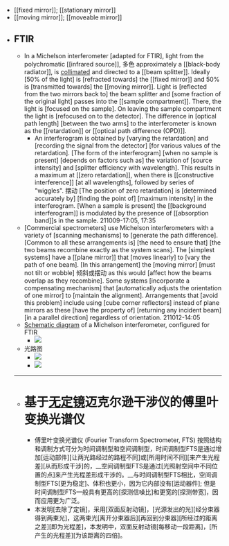 - [[fixed mirror]]; [[stationary mirror]]
- [[moving mirror]]; [[moveable mirror]]
- ## FTIR
    - In a Michelson interferometer [adapted for FTIR], light from the polychromatic [[infrared source]], 多色 approximately a [[black-body radiator]], is [collimated](((9lctvsya6))) and directed to a [[beam splitter]]. Ideally [50% of the light] is [refracted towards] the [[fixed mirror]] and 50% is [transmitted towards] the [[moving mirror]]. Light is [reflected from the two mirrors back to] the beam splitter and [some fraction of the original light] passes into the [[sample compartment]]. There, the light is [focused on the sample]. On leaving the sample compartment the light is [refocused on to the detector]. The difference in [optical path length] [between the two arms] to the interferometer is known as the [[retardation]] or [[optical path difference (OPD)]]. 
        - An interferogram is obtained by [varying the retardation] and [recording the signal from the detector] [for various values of the retardation]. [The form of the interferogram] [when no sample is present] [depends on factors such as] the variation of [source intensity] and [splitter efficiency with wavelength]. This results in a maximum at [[zero retardation]], when there is [[constructive interference]] [at all wavelengths], followed by series of "wiggles". 摆动 [The position of zero retardation] is [determined accurately by] [finding the point of] [maximum intensity] in the interferogram. [When a sample is present] the [[background interferogram]] is modulated by the presence of [[absorption band]]s in the sample.
211009-17:05, 17:35
    - [Commercial spectrometers] use Michelson interferometers with a variety of [scanning mechanisms] to [generate the path difference]. [Common to all these arrangements is] [the need to ensure that] [the two beams recombine exactly as the system scans]. The [simplest systems] have a [[plane mirror]] that [moves linearly] to [vary the path of one beam]. [In this arrangement] the [moving mirror] [must not tilt or wobble] 倾斜或摆动 as this would [affect how the beams overlap as they recombine]. Some systems [incorporate a compensating mechanism] that [automatically adjusts the orientation of one mirror] to [maintain the alignment]. Arrangements that [avoid this problem] include using [cube corner reflectors] instead of plane mirrors as these [have the property of] [returning any incident beam] [in a parallel direction] regardless of orientation.
211012-14:05
    - [Schematic diagram](((mxntn7d75))) of a Michelson interferometer, configured for FTIR
        - ![](https://firebasestorage.googleapis.com/v0/b/firescript-577a2.appspot.com/o/imgs%2Fapp%2FXELiu-NovaKG%2F3VYQ9TFcrE.jpg?alt=media&token=0c037ad7-f9cf-4d60-88f5-8aa196f4309c)
    - 光路图
        - ![](https://firebasestorage.googleapis.com/v0/b/firescript-577a2.appspot.com/o/imgs%2Fapp%2FXELiu-NovaKG%2Fkjorg8a1P2.jpg?alt=media&token=f68a0e1b-7479-4a5e-b4c2-a7e1f548c2ae)
        - ![](https://firebasestorage.googleapis.com/v0/b/firescript-577a2.appspot.com/o/imgs%2Fapp%2FXELiu-NovaKG%2F767uS1HB5v.png?alt=media&token=dbad623e-49a6-486f-9edb-48f460a2387e)
    - ---
    - # 基于[无定镜](https://patents.google.com/patent/CN106153196A/zh)迈克尔逊干涉仪的傅里叶变换光谱仪
        - 傅里叶变换光谱仪 (Fourier Transform Spectrometer, FTS) 按照结构和调制方式可分为时间调制型和空间调制型，时间调制型FTS是通过增加[运动部件][让两光路经过的路程不同]或[所用时间不同][来产生光程差][从而形成干涉]的，__空间调制型FTS是通过[光照射空间中不同位置的点]来产生光程差形成干涉的。__与时间调制型FTS相比，空间调制型FTS[更为稳定]、体积也更小，因为它内部没有[运动器件]; 但是时间调制型FTS—般具有更高的[探测信噪比]和更宽的[探测带宽]，因而应用更为广泛。
        - 本发明[去除了定镜]，采用[双面反射动镜]，[光源发出的光][经分束器得到两束光]，这两束光[离开分束器后][再回到分束器][所经过的距离之差][即为光程差]，本发明中，双面反射动镜[每移动一段距离]，[所产生的光程差][为该距离的四倍]。
